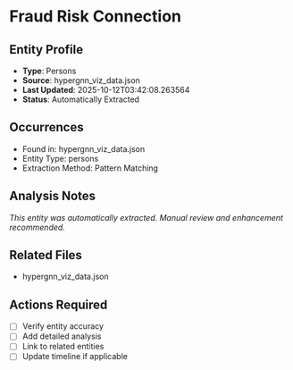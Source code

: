 # Fraud Risk Connection

## Entity Profile
- **Type**: Persons
- **Source**: hypergnn_viz_data.json
- **Last Updated**: 2025-10-12T03:42:08.263564
- **Status**: Automatically Extracted

## Occurrences
- Found in: hypergnn_viz_data.json
- Entity Type: persons
- Extraction Method: Pattern Matching

## Analysis Notes
*This entity was automatically extracted. Manual review and enhancement recommended.*

## Related Files
- hypergnn_viz_data.json

## Actions Required
- [ ] Verify entity accuracy
- [ ] Add detailed analysis
- [ ] Link to related entities
- [ ] Update timeline if applicable
